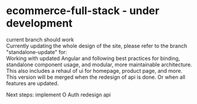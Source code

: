 # ecommerce-full-stack - under development
current branch should work<br>
Currently updating the whole design of the site, please refer to the branch "standalone-update" for: <br>
Working with updated Angular and following best practices for binding, standalone component usage, and modular, more maintainable architecture.<br>
This also includes a rehaul of ui for homepage, product page, and more.<br>
This version will be merged when the redesign of api is done. Or when all features are updated. 


Next steps: implement O Auth
redesign api 
